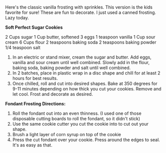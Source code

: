 Here's the classic vanilla frosting with sprinkles. This version is the kids favorite for sure! These are fun to decorate. I just used a canned frosting. Lazy today.

**Soft Perfect Sugar Cookies**

2 Cups sugar
1 Cup butter, softened
3 eggs
1 teaspoon vanilla
1 Cup sour cream
6 Cups flour
2 teaspoons baking soda
2 teaspoons baking powder
1/4 teaspoon salt

1. In an electric or stand mixer, cream the sugar and butter. Add eggs, vanilla and sour cream until well combined. Slowly add in the flour, baking soda, baking powder and salt until well combined.
2. In 2 batches, place in plastic wrap in a disc shape and chill for at least 2 hours for best results.
3. Once chilled, roll and cut into desired shapes. Bake at 350 degrees for 9-11 minutes depending on how thick you cut your cookies. Remove and let cool. Frost and decorate as desired.

**Fondant Frosting Directions:**
1. Roll the fondant out into an even thinness. (I used one of those disposable cutting boards to roll the fondant, so it didn't stick)
2. Use the same cookie cutter you cut the cookie into to cut out your shape.
3. Brush a light layer of corn syrup on top of the cookie
4. Press the cut fondant over your cookie. Press around the edges to seal. It's as easy as that.